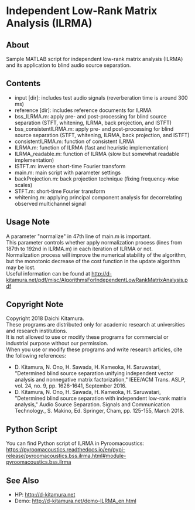 # Independent Low-Rank Matrix Analysis (ILRMA)

## About
Sample MATLAB script for independent low-rank matrix analysis (ILRMA) and its application to blind audio source separation.

## Contents
- input [dir]:		        includes test audio signals (reverberation time is around 300 ms)
- reference [dir]:	        includes reference documents for ILRMA
- bss_ILRMA.m:		        apply pre- and post-processing for blind source separation (STFT, whitening, ILRMA, back projection, and ISTFT)
- bss_consistentILRMA.m:	apply pre- and post-processing for blind source separation (STFT, whitening, ILRMA, back projection, and ISTFT)
- consistentILRMA.m:        function of consistent ILRMA
- ILRMA.m:			        function of ILRMA (fast and heuristic implementation)
- ILRMA_readable.m:	        function of ILRMA (slow but somewhat readable implementation)
- ISTFT.m:			        inverse short-time Fourier transform
- main.m:			        main script with parameter settings
- backProjection.m:	        back projection technique (fixing frequency-wise scales)
- STFT.m:			        short-time Fourier transform
- whitening.m:		        applying principal component analysis for decorrelating observed multichannel signal

## Usage Note
A parameter "normalize" in 47th line of main.m is important.  
This parameter controls whether apply normalization process (lines from 187th to 192nd in ILRMA.m) in each iteration of ILRMA or not.  
Normalization process will improve the numerical stability of the algorithm, but the monotonic decrease of the cost function in the update algorithm may be lost.  
Useful information can be found at http://d-kitamura.net/pdf/misc/AlgorithmsForIndependentLowRankMatrixAnalysis.pdf

## Copyright Note
Copyright 2018 Daichi Kitamura.  
These programs are distributed only for academic research at universities and research institutions.  
It is not allowed to use or modify these programs for commercial or industrial purpose without our permission.  
When you use or modify these programs and write research articles, cite the following references: 
* D. Kitamura, N. Ono, H. Sawada, H. Kameoka, H. Saruwatari, "Determined blind source separation unifying independent vector analysis and nonnegative matrix factorization," IEEE/ACM Trans. ASLP, vol. 24, no. 9, pp. 1626-1641, September 2016.
* D. Kitamura, N. Ono, H. Sawada, H. Kameoka, H. Saruwatari, "Determined blind source separation with independent low-rank matrix analysis," Audio Source Separation. Signals and Communication Technology., S. Makino, Ed. Springer, Cham, pp. 125-155, March 2018.

## Python Script
You can find Python script of ILRMA in Pyroomacoustics: https://pyroomacoustics.readthedocs.io/en/pypi-release/pyroomacoustics.bss.ilrma.html#module-pyroomacoustics.bss.ilrma

## See Also
* HP: http://d-kitamura.net
* Demo: http://d-kitamura.net/demo-ILRMA_en.html